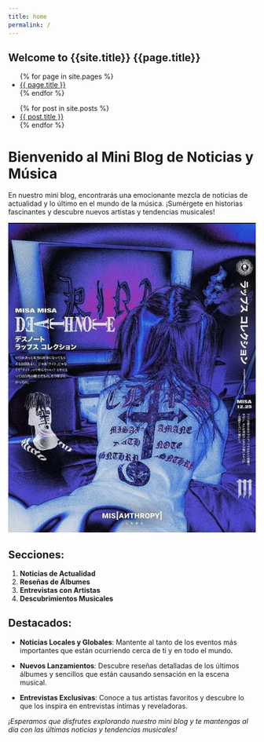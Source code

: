 ```yaml
---
title: home
permalink: /
---
```


## Welcome to {{site.title}} {{page.title}} 
<ul>
{% for page in site.pages %}
  <li>
    <a href="{{ page.url }}">{{ page.title }}</a>
  </li>
{% endfor %}
</ul>
 

<ul>
  {% for post in site.posts %}
    <li>
      <a href="{{ post.url }}">{{ post.title }}</a>
    </li>
  {% endfor %}
</ul>

# Bienvenido al Mini Blog de Noticias y Música

En nuestro mini blog, encontrarás una emocionante mezcla de noticias de actualidad y lo último en el mundo de la música. ¡Sumérgete en historias fascinantes y descubre nuevos artistas y tendencias musicales!

![portada](assets/img/portada.jpg)

## Secciones:

1. **Noticias de Actualidad**
2. **Reseñas de Álbumes**
3. **Entrevistas con Artistas**
4. **Descubrimientos Musicales**

## Destacados:

- **Noticias Locales y Globales**: Mantente al tanto de los eventos más importantes que están ocurriendo cerca de ti y en todo el mundo.

- **Nuevos Lanzamientos**: Descubre reseñas detalladas de los últimos álbumes y sencillos que están causando sensación en la escena musical.

- **Entrevistas Exclusivas**: Conoce a tus artistas favoritos y descubre lo que los inspira en entrevistas íntimas y reveladoras.

*¡Esperamos que disfrutes explorando nuestro mini blog y te mantengas al día con las últimas noticias y tendencias musicales!*

